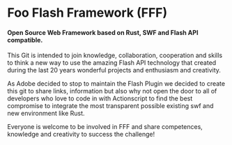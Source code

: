 # Foo Flash Framework (FFF)
#### Open Source Web Framework based on Rust, SWF and Flash API compatible.

This Git is intended to join knowledge, collaboration, cooperation and skills
to think a new way to use the amazing Flash API technology that created during
the last 20 years wonderful projects and enthusiasm and creativity.

As Adobe decided to stop to maintain the Flash Plugin we decided to create this git
to share links, information but also why not open the door to all of developers
who love to code in with Actionscript to find the best compromise
to integrate the most transparent possible existing swf and new environment like Rust.

Everyone is welcome to be involved in FFF and share competences,
knowledge and creativity to success the challenge!
